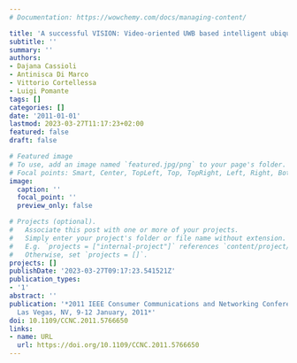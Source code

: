 ```yaml
---
# Documentation: https://wowchemy.com/docs/managing-content/

title: 'A successful VISION: Video-oriented UWB based intelligent ubiquitous sensing'
subtitle: ''
summary: ''
authors:
- Dajana Cassioli
- Antinisca Di Marco
- Vittorio Cortellessa
- Luigi Pomante
tags: []
categories: []
date: '2011-01-01'
lastmod: 2023-03-27T11:17:23+02:00
featured: false
draft: false

# Featured image
# To use, add an image named `featured.jpg/png` to your page's folder.
# Focal points: Smart, Center, TopLeft, Top, TopRight, Left, Right, BottomLeft, Bottom, BottomRight.
image:
  caption: ''
  focal_point: ''
  preview_only: false

# Projects (optional).
#   Associate this post with one or more of your projects.
#   Simply enter your project's folder or file name without extension.
#   E.g. `projects = ["internal-project"]` references `content/project/deep-learning/index.md`.
#   Otherwise, set `projects = []`.
projects: []
publishDate: '2023-03-27T09:17:23.541521Z'
publication_types:
- '1'
abstract: ''
publication: '*2011 IEEE Consumer Communications and Networking Conference, CCNC 2011,
  Las Vegas, NV, 9-12 January, 2011*'
doi: 10.1109/CCNC.2011.5766650
links:
- name: URL
  url: https://doi.org/10.1109/CCNC.2011.5766650
---
```

